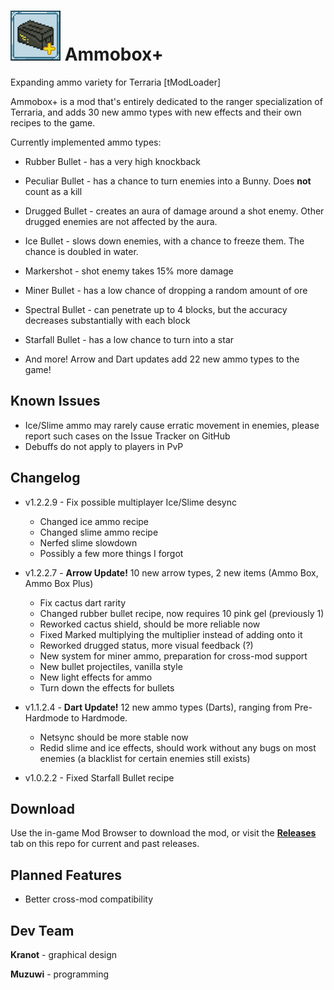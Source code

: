 [icon]: https://raw.githubusercontent.com/Muzuwi/AmmoboxPlus/master/icon.png

# ![icon] Ammobox+
Expanding ammo variety for Terraria [tModLoader]

Ammobox+ is a mod that's entirely dedicated to the ranger specialization of Terraria, and adds 30 new ammo types with new effects and their own recipes to the game.

Currently implemented ammo types:

- Rubber Bullet - has a very high knockback
- Peculiar Bullet - has a chance to turn enemies into a Bunny. Does **not** count as a kill
- Drugged Bullet - creates an aura of damage around a shot enemy. Other drugged enemies are not affected by the aura.
- Ice Bullet - slows down enemies, with a chance to freeze them. The chance is doubled in water.
- Markershot - shot enemy takes 15% more damage
- Miner Bullet - has a low chance of dropping a random amount of ore
- Spectral Bullet - can penetrate up to 4 blocks, but the accuracy decreases substantially with each block
- Starfall Bullet - has a low chance to turn into a star

- And more! Arrow and Dart updates add 22 new ammo types to the game!

## Known Issues
- Ice/Slime ammo may rarely cause erratic movement in enemies, please report such cases on the Issue Tracker on GitHub
- Debuffs do not apply to players in PvP

## Changelog
- v1.2.2.9 - Fix possible multiplayer Ice/Slime desync
	* Changed ice ammo recipe
	* Changed slime ammo recipe
	* Nerfed slime slowdown
	* Possibly a few more things I forgot


- v1.2.2.7 - **Arrow Update!** 10 new arrow types, 2 new items (Ammo Box, Ammo Box Plus)
	* Fix cactus dart rarity
	* Changed rubber bullet recipe, now requires 10 pink gel (previously 1)
	* Reworked cactus shield, should be more reliable now
	* Fixed Marked multiplying the multiplier instead of adding onto it
	* Reworked drugged status, more visual feedback (?)
	* New system for miner ammo, preparation for cross-mod support
	* New bullet projectiles, vanilla style
	* New light effects for ammo
	* Turn down the effects for bullets

- v1.1.2.4 - **Dart Update!** 12 new ammo types (Darts), ranging from Pre-Hardmode to Hardmode.
	* Netsync should be more stable now
	* Redid slime and ice effects, should work without any bugs on most enemies (a blacklist for certain enemies still exists)
- v1.0.2.2 - Fixed Starfall Bullet recipe

## Download

  Use the in-game Mod Browser to download the mod, or visit the **[Releases](https://github.com/Muzuwi/AmmoboxPlus/releases)** tab on this repo for current and past releases. 

## Planned Features
- Better cross-mod compatibility

## Dev Team

   **Kranot** - graphical design
   
   **Muzuwi** - programming
